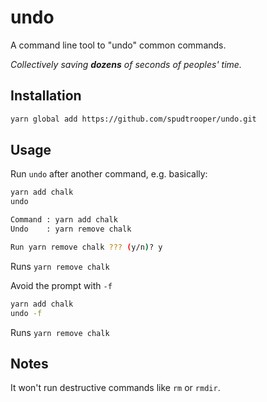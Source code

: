 # undo

A command line tool to "undo" common commands.

*Collectively saving ***dozens*** of seconds of peoples' time.*

## Installation

```sh
yarn global add https://github.com/spudtrooper/undo.git
```

## Usage

Run `undo` after another command, e.g. basically:

```sh
yarn add chalk
undo

Command : yarn add chalk
Undo    : yarn remove chalk

Run yarn remove chalk ??? (y/n)? y
```

Runs `yarn remove chalk`

Avoid the prompt with `-f`

```sh
yarn add chalk
undo -f
```

Runs `yarn remove chalk`

## Notes

It won't run destructive commands like `rm` or `rmdir`.
